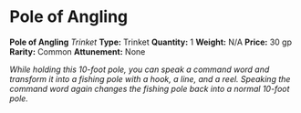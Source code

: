 # Pole of Angling

**Pole of Angling**
_Trinket_
**Type:** Trinket
**Quantity:** 1
**Weight:** N/A
**Price:** 30 gp
**Rarity:** Common
**Attunement:** None

*While holding this 10-foot pole, you can speak a command word and transform it into a fishing pole with a hook, a line, and a reel. Speaking the command word again changes the fishing pole back into a normal 10-<span class="No-Break">foot pole.</span>*